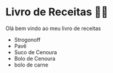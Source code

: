 # Livro de Receitas :man_cook:

Olá bem vindo ao meu livro de receitas
+ Strogonoff
+ Pavê
+ Suco de Cenoura
+ Bolo de Cenoura
+ bolo de carne

